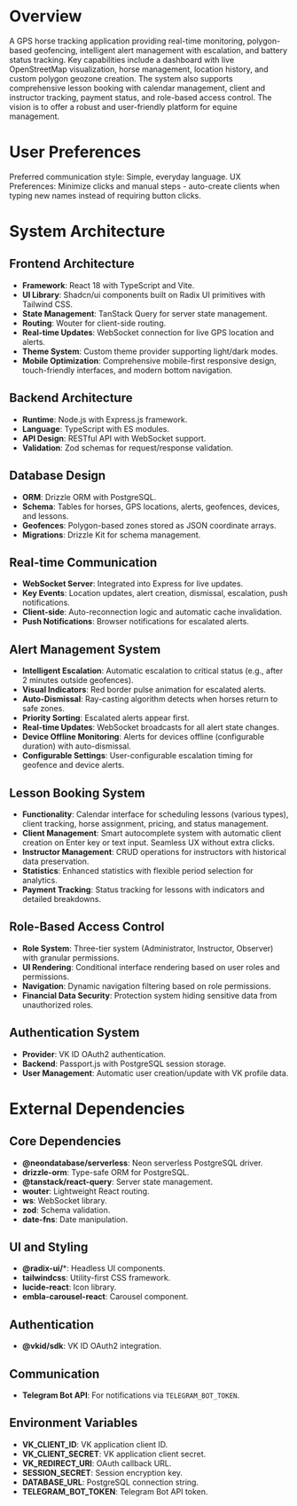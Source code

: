 # Overview

A GPS horse tracking application providing real-time monitoring, polygon-based geofencing, intelligent alert management with escalation, and battery status tracking. Key capabilities include a dashboard with live OpenStreetMap visualization, horse management, location history, and custom polygon geozone creation. The system also supports comprehensive lesson booking with calendar management, client and instructor tracking, payment status, and role-based access control. The vision is to offer a robust and user-friendly platform for equine management.

# User Preferences

Preferred communication style: Simple, everyday language.
UX Preferences: Minimize clicks and manual steps - auto-create clients when typing new names instead of requiring button clicks.

# System Architecture

## Frontend Architecture
- **Framework**: React 18 with TypeScript and Vite.
- **UI Library**: Shadcn/ui components built on Radix UI primitives with Tailwind CSS.
- **State Management**: TanStack Query for server state management.
- **Routing**: Wouter for client-side routing.
- **Real-time Updates**: WebSocket connection for live GPS location and alerts.
- **Theme System**: Custom theme provider supporting light/dark modes.
- **Mobile Optimization**: Comprehensive mobile-first responsive design, touch-friendly interfaces, and modern bottom navigation.

## Backend Architecture
- **Runtime**: Node.js with Express.js framework.
- **Language**: TypeScript with ES modules.
- **API Design**: RESTful API with WebSocket support.
- **Validation**: Zod schemas for request/response validation.

## Database Design
- **ORM**: Drizzle ORM with PostgreSQL.
- **Schema**: Tables for horses, GPS locations, alerts, geofences, devices, and lessons.
- **Geofences**: Polygon-based zones stored as JSON coordinate arrays.
- **Migrations**: Drizzle Kit for schema management.

## Real-time Communication
- **WebSocket Server**: Integrated into Express for live updates.
- **Key Events**: Location updates, alert creation, dismissal, escalation, push notifications.
- **Client-side**: Auto-reconnection logic and automatic cache invalidation.
- **Push Notifications**: Browser notifications for escalated alerts.

## Alert Management System
- **Intelligent Escalation**: Automatic escalation to critical status (e.g., after 2 minutes outside geofences).
- **Visual Indicators**: Red border pulse animation for escalated alerts.
- **Auto-Dismissal**: Ray-casting algorithm detects when horses return to safe zones.
- **Priority Sorting**: Escalated alerts appear first.
- **Real-time Updates**: WebSocket broadcasts for all alert state changes.
- **Device Offline Monitoring**: Alerts for devices offline (configurable duration) with auto-dismissal.
- **Configurable Settings**: User-configurable escalation timing for geofence and device alerts.

## Lesson Booking System
- **Functionality**: Calendar interface for scheduling lessons (various types), client tracking, horse assignment, pricing, and status management.
- **Client Management**: Smart autocomplete system with automatic client creation on Enter key or text input. Seamless UX without extra clicks.
- **Instructor Management**: CRUD operations for instructors with historical data preservation.
- **Statistics**: Enhanced statistics with flexible period selection for analytics.
- **Payment Tracking**: Status tracking for lessons with indicators and detailed breakdowns.

## Role-Based Access Control
- **Role System**: Three-tier system (Administrator, Instructor, Observer) with granular permissions.
- **UI Rendering**: Conditional interface rendering based on user roles and permissions.
- **Navigation**: Dynamic navigation filtering based on role permissions.
- **Financial Data Security**: Protection system hiding sensitive data from unauthorized roles.

## Authentication System
- **Provider**: VK ID OAuth2 authentication.
- **Backend**: Passport.js with PostgreSQL session storage.
- **User Management**: Automatic user creation/update with VK profile data.

# External Dependencies

## Core Dependencies
- **@neondatabase/serverless**: Neon serverless PostgreSQL driver.
- **drizzle-orm**: Type-safe ORM for PostgreSQL.
- **@tanstack/react-query**: Server state management.
- **wouter**: Lightweight React routing.
- **ws**: WebSocket library.
- **zod**: Schema validation.
- **date-fns**: Date manipulation.

## UI and Styling
- **@radix-ui/***: Headless UI components.
- **tailwindcss**: Utility-first CSS framework.
- **lucide-react**: Icon library.
- **embla-carousel-react**: Carousel component.

## Authentication
- **@vkid/sdk**: VK ID OAuth2 integration.

## Communication
- **Telegram Bot API**: For notifications via `TELEGRAM_BOT_TOKEN`.

## Environment Variables
- **VK_CLIENT_ID**: VK application client ID.
- **VK_CLIENT_SECRET**: VK application client secret.
- **VK_REDIRECT_URI**: OAuth callback URL.
- **SESSION_SECRET**: Session encryption key.
- **DATABASE_URL**: PostgreSQL connection string.
- **TELEGRAM_BOT_TOKEN**: Telegram Bot API token.